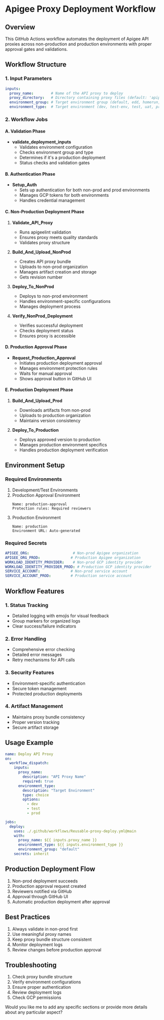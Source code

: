 # Apigee Proxy Deployment Workflow

## Overview
This GitHub Actions workflow automates the deployment of Apigee API proxies across non-production and production environments with proper approval gates and validations.

## Workflow Structure

### 1. Input Parameters
```yaml
inputs:
  proxy_name:        # Name of the API proxy to deploy
  proxy_directory:   # Directory containing proxy files (default: 'apiproxy')
  environment_group: # Target environment group (default, edd, homerun, etc.)
  environment_type:  # Target environment (dev, test-env, test, uat, prod)
```

### 2. Workflow Jobs

#### A. Validation Phase
- **validate_deployment_inputs**
  - Validates environment configuration
  - Checks environment group and type
  - Determines if it's a production deployment
  - Status checks and validation gates

#### B. Authentication Phase
- **Setup_Auth**
  - Sets up authentication for both non-prod and prod environments
  - Manages GCP tokens for both environments
  - Handles credential management

#### C. Non-Production Deployment Phase
1. **Validate_API_Proxy**
   - Runs apigeelint validation
   - Ensures proxy meets quality standards
   - Validates proxy structure

2. **Build_And_Upload_NonProd**
   - Creates API proxy bundle
   - Uploads to non-prod organization
   - Manages artifact creation and storage
   - Gets revision number

3. **Deploy_To_NonProd**
   - Deploys to non-prod environment
   - Handles environment-specific configurations
   - Manages deployment process

4. **Verify_NonProd_Deployment**
   - Verifies successful deployment
   - Checks deployment status
   - Ensures proxy is accessible

#### D. Production Approval Phase
- **Request_Production_Approval**
  - Initiates production deployment approval
  - Manages environment protection rules
  - Waits for manual approval
  - Shows approval button in GitHub UI

#### E. Production Deployment Phase
1. **Build_And_Upload_Prod**
   - Downloads artifacts from non-prod
   - Uploads to production organization
   - Maintains version consistency

2. **Deploy_To_Production**
   - Deploys approved version to production
   - Manages production environment specifics
   - Handles production deployment verification

## Environment Setup

### Required Environments
1. Development/Test Environments
2. Production Approval Environment
   ```
   Name: production-approval
   Protection rules: Required reviewers
   ```
3. Production Environment
   ```
   Name: production
   Environment URL: Auto-generated
   ```

### Required Secrets
```yaml
APIGEE_ORG:                    # Non-prod Apigee organization
APIGEE_ORG_PROD:              # Production Apigee organization
WORKLOAD_IDENTITY_PROVIDER:    # Non-prod GCP identity provider
WORKLOAD_IDENTITY_PROVIDER_PROD: # Production GCP identity provider
SERVICE_ACCOUNT:              # Non-prod service account
SERVICE_ACCOUNT_PROD:         # Production service account
```

## Workflow Features

### 1. Status Tracking
- Detailed logging with emojis for visual feedback
- Group markers for organized logs
- Clear success/failure indicators

### 2. Error Handling
- Comprehensive error checking
- Detailed error messages
- Retry mechanisms for API calls

### 3. Security Features
- Environment-specific authentication
- Secure token management
- Protected production deployments

### 4. Artifact Management
- Maintains proxy bundle consistency
- Proper version tracking
- Secure artifact storage

## Usage Example

```yaml
name: Deploy API Proxy
on:
  workflow_dispatch:
    inputs:
      proxy_name:
        description: "API Proxy Name"
        required: true
      environment_type:
        description: "Target Environment"
        type: choice
        options:
          - dev
          - test
          - prod

jobs:
  deploy:
    uses: ./.github/workflows/Reusable-proxy-deploy.yml@main
    with:
      proxy_name: ${{ inputs.proxy_name }}
      environment_type: ${{ inputs.environment_type }}
      environment_group: "default"
    secrets: inherit
```

## Production Deployment Flow
1. Non-prod deployment succeeds
2. Production approval request created
3. Reviewers notified via GitHub
4. Approval through GitHub UI
5. Automatic production deployment after approval

## Best Practices
1. Always validate in non-prod first
2. Use meaningful proxy names
3. Keep proxy bundle structure consistent
4. Monitor deployment logs
5. Review changes before production approval

## Troubleshooting
1. Check proxy bundle structure
2. Verify environment configurations
3. Ensure proper authentication
4. Review deployment logs
5. Check GCP permissions

Would you like me to add any specific sections or provide more details about any particular aspect?
